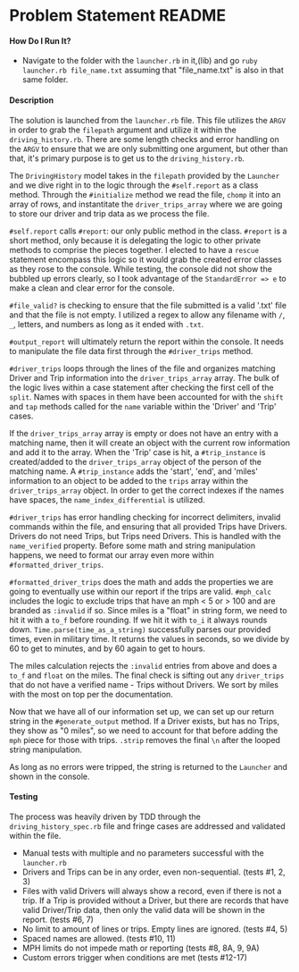 # Problem Statement README

#### How Do I Run It?
* Navigate to the folder with the `launcher.rb` in it,(lib) and go `ruby launcher.rb file_name.txt` assuming that "file_name.txt" is also in that same folder.

#### Description

The solution is launched from the `launcher.rb` file.  This file utilizes the `ARGV` in order to grab the `filepath` argument and utilize it within the `driving_history.rb`.  There are some length checks and error handling on the `ARGV` to ensure that we are only submitting one argument, but other than that, it's primary purpose is to get us to the `driving_history.rb`.  

The `DrivingHistory` model takes in the `filepath` provided by the `Launcher` and we dive right in to the logic through the `#self.report` as a class method.  Through the `#initialize` method we read the file, `chomp` it into an array of rows, and instantitate the `driver_trips_array` where we are going to store our driver and trip data as we process the file.

`#self.report` calls `#report`: our only public method in the class.  `#report` is a short method, only because it is delegating the logic to other private methods to comprise the pieces together.  I elected to have a `rescue` statement encompass this logic so it would grab the created error classes as they rose to the console.  While testing, the console did not show the bubbled up errors clearly, so I took advantage of the `StandardError => e` to make a clean and clear error for the console.

`#file_valid?` is checking to ensure that the file submitted is a valid '.txt' file and that the file is not empty.  I utilized a regex to allow any filename with `/`, `_`, letters, and numbers as long as it ended with `.txt`.

`#output_report` will ultimately return the report within the console.  It needs to manipulate the file data first through the `#driver_trips` method.

`#driver_trips` loops through the lines of the file and organizes matching Driver and Trip information into the `driver_trips_array` array.  The bulk of the logic lives within a case statement after checking the first cell of the `split`.  Names with spaces in them have been accounted for with the `shift` and `tap` methods called for the `name` variable within the 'Driver' and 'Trip' cases.

If the `driver_trips_array` array is empty or does not have an entry with a matching name, then it will create an object with the current row information and add it to the array.  When the 'Trip' case is hit, a `#trip_instance` is created/added to the `driver_trips_array` object of the person of the matching name.  A `#trip_instance` adds the 'start', 'end', and 'miles' information to an object to be added to the `trips` array within the `driver_trips_array` object.  In order to get the correct indexes if the names have spaces, the `name_index_differential` is utilized.

`#driver_trips` has error handling checking for incorrect delimiters, invalid commands within the file, and ensuring that all provided Trips have Drivers.  Drivers do not need Trips, but Trips need Drivers.  This is handled with the `name_verified` property.  Before some math and string manipulation happens, we need to format our array even more within `#formatted_driver_trips`.

`#formatted_driver_trips` does the math and adds the properties we are going to eventually use within our report if the trips are valid.  `#mph_calc` includes the logic to exclude trips that have an mph < 5 or > 100 and are branded as `:invalid` if so.  Since miles is a "float" in string form, we need to hit it with a `to_f` before rounding.  If we hit it with `to_i` it always rounds down.  `Time.parse(time_as_a_string)` successfully parses our provided times, even in military time.  It returns the values in seconds, so we divide by 60 to get to minutes, and by 60 again to get to hours.  

The miles calculation rejects the `:invalid` entries from above and does a `to_f` and `float` on the miles.  The final check is sifting out any `driver_trips` that do not have a verified name - Trips without Drivers.  We sort by miles with the most on top per the documentation.

Now that we have all of our information set up, we can set up our return string in the `#generate_output` method.  If a Driver exists, but has no Trips, they show as "0 miles", so we need to account for that before adding the `mph` piece for those with trips.  `.strip` removes the final `\n` after the looped string manipulation.  

As long as no errors were tripped, the string is returned to the `Launcher` and shown in the console.

#### Testing

The process was heavily driven by TDD through the `driving_history_spec.rb` file and fringe cases are addressed and validated within the file.
 * Manual tests with multiple and no parameters successful with the `launcher.rb`
 * Drivers and Trips can be in any order, even non-sequential. (tests #1, 2, 3)
 * Files with valid Drivers will always show a record, even if there is not a trip.  If a Trip is provided without a Driver, but there are records that have valid Driver/Trip data, then only the valid data will be shown in the report.  (tests #6, 7)
 * No limit to amount of lines or trips.  Empty lines are ignored. (tests #4, 5)
 * Spaced names are allowed. (tests #10, 11)
 * MPH limits do not impede math or reporting (tests #8, 8A, 9, 9A)
 * Custom errors trigger when conditions are met (tests #12-17)
